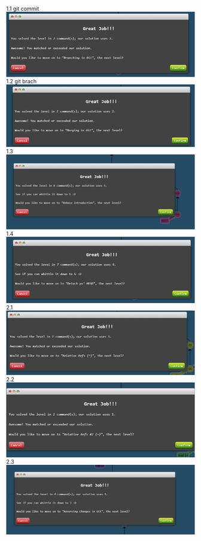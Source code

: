 1.1 git commit
![alt text](image.png)
1.2 git brach
![alt text](image1.png)
1.3
![alt text](image-1.png)
1.4
![alt text](image-2.png)
2.1
![alt text](image-3.png)
2.2
![alt text](image-4.png)
2.3
![alt text](image-5.png)